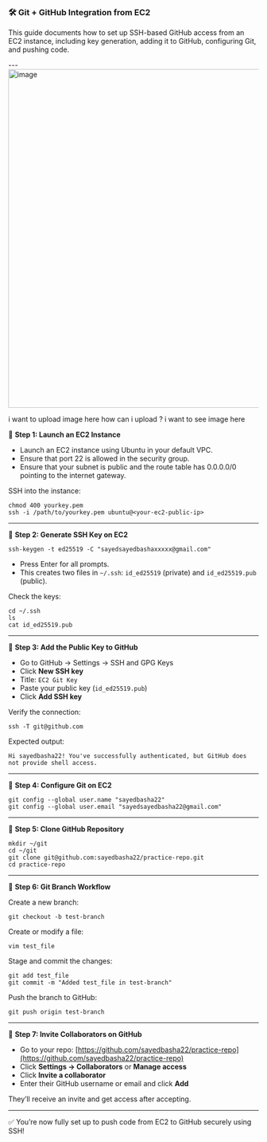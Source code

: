 ### 🛠️ Git + GitHub Integration from EC2

This guide documents how to set up SSH-based GitHub access from an EC2 instance, including key generation, adding it to GitHub, configuring Git, and pushing code.

---<img width="1268" height="680" alt="image" src="https://github.com/user-attachments/assets/7ec668f0-0a7a-4683-b787-985235866940" />


i want to upload image here how can i upload ? i want to see image here 

🔑 **Step 1: Launch an EC2 Instance**

* Launch an EC2 instance using Ubuntu in your default VPC.
* Ensure that port 22 is allowed in the security group.
* Ensure that your subnet is public and the route table has 0.0.0.0/0 pointing to the internet gateway.

SSH into the instance:

```
chmod 400 yourkey.pem
ssh -i /path/to/yourkey.pem ubuntu@<your-ec2-public-ip>
```

---

🔑 **Step 2: Generate SSH Key on EC2**

```
ssh-keygen -t ed25519 -C "sayedsayedbashaxxxxx@gmail.com"
```

* Press Enter for all prompts.
* This creates two files in `~/.ssh`: `id_ed25519` (private) and `id_ed25519.pub` (public).

Check the keys:

```
cd ~/.ssh
ls
cat id_ed25519.pub
```

---

🔑 **Step 3: Add the Public Key to GitHub**

* Go to GitHub → Settings → SSH and GPG Keys
* Click **New SSH key**
* Title: `EC2 Git Key`
* Paste your public key (`id_ed25519.pub`)
* Click **Add SSH key**

Verify the connection:

```
ssh -T git@github.com
```

Expected output:

```
Hi sayedbasha22! You've successfully authenticated, but GitHub does not provide shell access.
```

---

🔑 **Step 4: Configure Git on EC2**

```
git config --global user.name "sayedbasha22"
git config --global user.email "sayedsayedbasha22@gmail.com"
```

---

🔑 **Step 5: Clone GitHub Repository**

```
mkdir ~/git
cd ~/git
git clone git@github.com:sayedbasha22/practice-repo.git
cd practice-repo
```

---

🔑 **Step 6: Git Branch Workflow**

Create a new branch:

```
git checkout -b test-branch
```

Create or modify a file:

```
vim test_file
```

Stage and commit the changes:

```
git add test_file
git commit -m "Added test_file in test-branch"
```

Push the branch to GitHub:

```
git push origin test-branch
```

---

🔑 **Step 7: Invite Collaborators on GitHub**

* Go to your repo: [https://github.com/sayedbasha22/practice-repo](https://github.com/sayedbasha22/practice-repo)
* Click **Settings → Collaborators** or **Manage access**
* Click **Invite a collaborator**
* Enter their GitHub username or email and click **Add**

They’ll receive an invite and get access after accepting.

---

✅ You’re now fully set up to push code from EC2 to GitHub securely using SSH!

